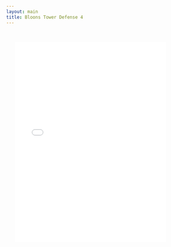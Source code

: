 ```yaml
---
layout: main
title: Bloons Tower Defense 4
---
```


<embed src="src/" width="90%" height="600vh" style="-webkit-transform:scale(0.9);-moz-transform-scale(0.9);" allowfullscreen/>
